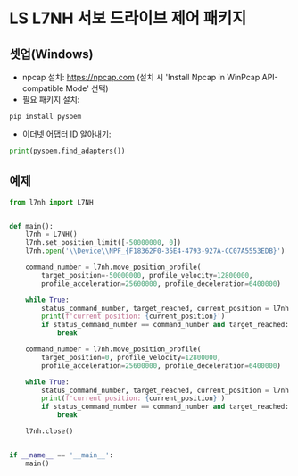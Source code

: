 # LS L7NH 서보 드라이브 제어 패키지

## 셋업(Windows)

- npcap 설치: https://npcap.com (설치 시 'Install Npcap in WinPcap API-compatible Mode' 선택)
- 필요 패키지 설치:
```shell
pip install pysoem
```
- 이더넷 어댑터 ID 알아내기:
```python
print(pysoem.find_adapters())
```

## 예제

```python
from l7nh import L7NH


def main():
    l7nh = L7NH()
    l7nh.set_position_limit([-50000000, 0])
    l7nh.open('\\Device\\NPF_{F18362F0-35E4-4793-927A-CC07A5553EDB}')

    command_number = l7nh.move_position_profile(
        target_position=-50000000, profile_velocity=12800000,
        profile_acceleration=25600000, profile_deceleration=6400000)

    while True:
        status_command_number, target_reached, current_position = l7nh.get_status()
        print(f'current position: {current_position}')
        if status_command_number == command_number and target_reached:
            break

    command_number = l7nh.move_position_profile(
        target_position=0, profile_velocity=12800000,
        profile_acceleration=25600000, profile_deceleration=6400000)

    while True:
        status_command_number, target_reached, current_position = l7nh.get_status()
        print(f'current position: {current_position}')
        if status_command_number == command_number and target_reached:
            break

    l7nh.close()


if __name__ == '__main__':
    main()

```